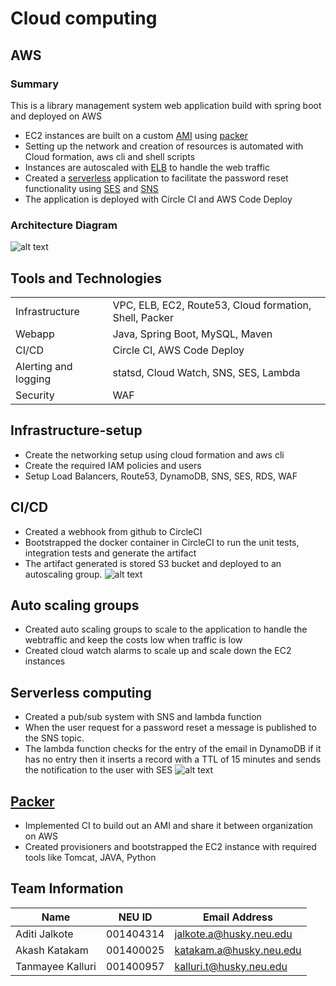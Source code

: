# Cloud computing

## AWS

### Summary

 This is a library management system web application build with spring boot and deployed on AWS

* EC2 instances are built on a custom [AMI](https://docs.aws.amazon.com/AWSEC2/latest/UserGuide/AMIs.html) using [packer](https://packer.io/)
* Setting up the network and creation of resources is automated with Cloud formation, aws cli and shell scripts
* Instances are autoscaled with [ELB](https://aws.amazon.com/elasticloadbalancing/) to handle the web traffic
* Created a [serverless](https://aws.amazon.com/lambda/) application to facilitate the password reset functionality using [SES](https://aws.amazon.com/ses/) and [SNS](https://aws.amazon.com/sns/)
* The application is deployed with Circle CI and AWS Code Deploy

### Architecture Diagram

![alt text](https://s3.amazonaws.com/github.akashkatakam.com/aws_full.png "AWS Architecture diagram")

## Tools and Technologies

| | |
|--- | :---|
| Infrastructure | VPC, ELB, EC2, Route53, Cloud formation, Shell, Packer|
| Webapp | Java, Spring Boot, MySQL, Maven |
| CI/CD  | Circle CI, AWS Code Deploy |
| Alerting and logging| statsd, Cloud Watch, SNS, SES, Lambda |
| Security| WAF |

## Infrastructure-setup

* Create the networking setup using cloud formation and aws cli 
* Create the required IAM policies and users
* Setup Load Balancers, Route53, DynamoDB, SNS, SES, RDS, WAF

## CI/CD

* Created a webhook from github to CircleCI
* Bootstrapped the docker container in CircleCI to run the unit tests, integration tests and generate the artifact
* The artifact generated is stored S3 bucket and deployed to an autoscaling group.
![alt text](https://s3.amazonaws.com/github.akashkatakam.com/ci-cd.png "CI/CD")

## Auto scaling groups

* Created auto scaling groups to scale to the application to handle the webtraffic and keep the costs low when traffic is low
* Created cloud watch alarms to scale up and scale down the EC2 instances

## Serverless computing

* Created a pub/sub system with SNS and lambda function
* When the user request for a password reset a message is published to the SNS topic.
* The lambda function checks for the entry of the email in DynamoDB if it has no entry then it inserts a record with a TTL of 15 minutes and sends the notification to the user with SES
![alt text](https://s3.amazonaws.com/github.akashkatakam.com/lambda.png "Serverless computing")

## [Packer](https://packer.io/)

* Implemented CI to build out an AMI and share it between organization on AWS
* Created provisioners and bootstrapped the EC2 instance with required tools like Tomcat, JAVA, Python

## Team Information

| Name | NEU ID | Email Address |
| --- | --- | --- |
| Aditi Jalkote| 001404314 | jalkote.a@husky.neu.edu |
| Akash Katakam| 001400025 | katakam.a@husky.neu.edu |
| Tanmayee Kalluri| 001400957 | kalluri.t@husky.neu.edu |
